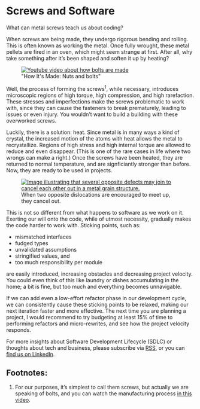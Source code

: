 # Screws and Software 

What can metal screws teach us about coding?

When screws are being made, they undergo rigorous bending and rolling. This is often known as working the metal. Once fully wrought, these metal pellets are fired in an oven, which might seem strange at first. After all, why take something after it’s been shaped and soften it up by heating?

<figure><a href="https://www.youtube.com/watch?v=3kxcw08p_oY"><img src="https://i3.ytimg.com/vi/3kxcw08p_oY/hqdefault.jpg" alt="Youtube video about how bolts are made" /></a>
<figcaption>"How It's Made: Nuts and bolts"</figcaption>
</figure>

Well, the process of forming the screws<sup>1</sup>, while necessary, introduces microscopic regions of high torque, high compression, and high rarefaction. These stresses and imperfections make the screws problematic to work with, since they can cause the fasteners to break prematurely, leading to issues or even injury. You wouldn’t want to build a building with these overworked screws.

Luckily, there is a solution: heat. Since metal is in many ways a kind of crystal, the increased motion of the atoms with heat allows the metal to recrystallize. Regions of high stress and high internal torque are allowed to reduce and even disappear. (This is one of the rare cases in life where two wrongs can make a right.) Once the screws have been heated, they are returned to normal temperature, and are signficiantly stronger than before. Now, they are ready to be used in projects.

<figure><a href="https://en.wikipedia.org/wiki/Recovery_(metallurgy)#Process"><img src="https://upload.wikimedia.org/wikipedia/commons/3/38/Polygonization_animation.gif" alt="Image illustrating that several opposite defects may join to cancel each other out in a metal grain structure." /></a>
<figcaption>When two opposite dislocations are encouraged to meet up, they cancel out.</figcaption>
</figure>

This is not so different from what happens to software as we work on it. Exerting our will onto the code, while of utmost necessity, gradually makes the code harder to work with. Sticking points, such as:
* mismatched interfaces
* fudged types
* unvalidated assumptions
* stringified values, and
* too much responsibility per module

are easily introduced, increasing obstacles and decreasing project velocity. You could even think of this like laundry or dishes accumulating in the home; a bit is fine, but too much and everything becomes unnavigable.

If we can add even a low-effort refactor phase in our development cycle, we can consistently cause these sticking points to be relaxed, making our next iteration faster and more effective. The next time you are planning a project, I would recommend to try budgeting at least 15% of time to performing refactors and micro-rewrites, and see how the project velocity responds.

For more insights about Software Development Lifecycle (SDLC) or thoughts about tech and business, please subscribe via [RSS](http://blog.quinefoundation.com/rss.xml), or you can [find us on LinkedIn](https://www.linkedin.com/company/quine-foundation).

Footnotes:
----

1. For our purposes, it’s simplest to call them screws, but actually we are speaking of bolts, and you can watch the manufacturing process [in this video](https://www.youtube.com/watch?v=3kxcw08p_oY).

